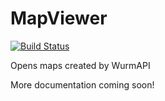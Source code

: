 # MapViewer

[![Build Status](https://travis-ci.org/xorith/MapViewer.svg?branch=master)](https://travis-ci.org/xorith/MapViewer)

Opens maps created by WurmAPI

More documentation coming soon!
